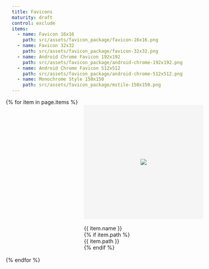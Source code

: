 ```yaml
---
title: Favicons
maturity: draft
control: exclude
items: 
  - name: Favicon 16x16
    path: src/assets/favicon_package/favicon-16x16.png
  - name: Favicon 32x32
    path: src/assets/favicon_package/favicon-32x32.png
  - name: Android Chrome Favicon 192x192
    path: src/assets/favicon_package/android-chrome-192x192.png
  - name: Android Chrome Favicon 512x512
    path: src/assets/favicon_package/android-chrome-512x512.png
  - name: Monochrome Style 150x150
    path: src/assets/favicon_package/mstile-150x150.png
---
```


<style>
    .set {
      display: flex;
      flex-wrap: wrap;
      margin: 0 -1rem;
      margin-top: 0;
      padding: 0;
      list-style: none;
    }
    li {
      flex: 1 0 20%;
      margin: 1rem;
    }
    .image {
      display: flex;
      flex-direction: column;
      align-items: center;
      justify-content: center;
      width: 100%;
      min-width: 280px;
      height: 300px;
      background-color: whitesmoke;
      border: 1px solid whitesmoke;
      margin-bottom: 1rem;
    }
    img {
      max-height: 100%;
    }
    p {
      margin: 0;
    }
</style>

<ul class="set">
{% for item in page.items %} 
  <li>
    <div class="image"><img src="{{ site.baseurl }}/{{ item.path }}"/></div>
    <p class="header">{{ item.name }}</p>
    {% if item.path %}<p>{{ item.path }}</p>{% endif %}
  </li>
{% endfor %}
</ul>